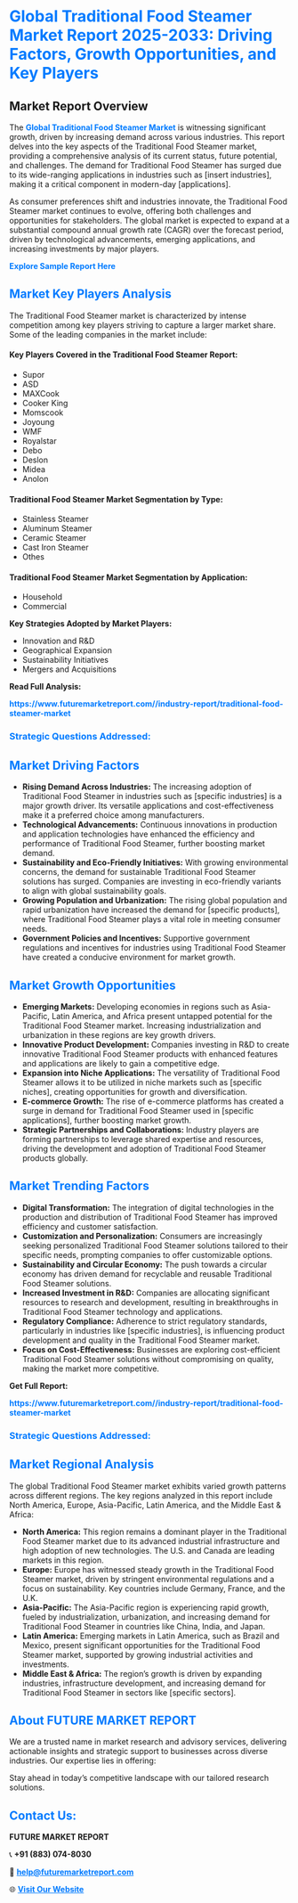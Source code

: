 <h1 style="color: #007BFF;">Global Traditional Food Steamer Market Report 2025-2033: Driving Factors, Growth Opportunities, and Key Players</h1>

<section id="overview">
<h2>Market Report Overview</h2>
<p>The <a href="https://www.futuremarketreport.com//industry-report/traditional-food-steamer-market" style="color: #007BFF; text-decoration: none;"><strong>Global Traditional Food Steamer Market</strong></a> is witnessing significant growth, driven by increasing demand across various industries. This report delves into the key aspects of the Traditional Food Steamer market, providing a comprehensive analysis of its current status, future potential, and challenges. The demand for Traditional Food Steamer has surged due to its wide-ranging applications in industries such as [insert industries], making it a critical component in modern-day [applications].</p>
<p>As consumer preferences shift and industries innovate, the Traditional Food Steamer market continues to evolve, offering both challenges and opportunities for stakeholders. The global market is expected to expand at a substantial compound annual growth rate (CAGR) over the forecast period, driven by technological advancements, emerging applications, and increasing investments by major players.</p>
</section>

<section id="overview">
<p><a href="https://www.futuremarketreport.com//request-sample/reportId=48314" style="color: #007BFF; text-decoration: none;"><strong>Explore Sample Report Here</strong></a></p>
</section>

<section id="key-players">
<h2 style="color: #007BFF;">Market Key Players Analysis</h2>
<p>The Traditional Food Steamer market is characterized by intense competition among key players striving to capture a larger market share. Some of the leading companies in the market include:</p>
<h4>Key Players Covered in the Traditional Food Steamer Report:</h4>
<ul><li>Supor</li><li>ASD</li><li>MAXCook</li><li>Cooker King</li><li>Momscook</li><li>Joyoung</li><li>WMF</li><li>Royalstar</li><li>Debo</li><li>Deslon</li><li>Midea</li><li>Anolon</li></ul>
<h4>Traditional Food Steamer Market Segmentation by Type:</h4>
<ul><li>Stainless Steamer</li><li>Aluminum Steamer</li><li>Ceramic Steamer</li><li>Cast Iron Steamer</li><li>Othes</li></ul>

<h4>Traditional Food Steamer Market Segmentation by Application:</h4>
<ul><li>Household</li><li>Commercial</li></ul>
<p><strong>Key Strategies Adopted by Market Players:</strong></p>
<ul>
<li>Innovation and R&D</li>
<li>Geographical Expansion</li>
<li>Sustainability Initiatives</li>
<li>Mergers and Acquisitions</li>
</ul>
</section>

<section>
<p><strong>Read Full Analysis: </strong></p><a href="https://www.futuremarketreport.com//industry-report/traditional-food-steamer-market" style="color: #007BFF; text-decoration: none;"><strong>https://www.futuremarketreport.com//industry-report/traditional-food-steamer-market</strong></a>
<h3 style="color: #007BFF;">Strategic Questions Addressed:</h3>
</section>

<section id="driving-factors">
<h2 style="color: #007BFF;">Market Driving Factors</h2>
<ul>
<li><strong>Rising Demand Across Industries:</strong> The increasing adoption of Traditional Food Steamer in industries such as [specific industries] is a major growth driver. Its versatile applications and cost-effectiveness make it a preferred choice among manufacturers.</li>
<li><strong>Technological Advancements:</strong> Continuous innovations in production and application technologies have enhanced the efficiency and performance of Traditional Food Steamer, further boosting market demand.</li>
<li><strong>Sustainability and Eco-Friendly Initiatives:</strong> With growing environmental concerns, the demand for sustainable Traditional Food Steamer solutions has surged. Companies are investing in eco-friendly variants to align with global sustainability goals.</li>
<li><strong>Growing Population and Urbanization:</strong> The rising global population and rapid urbanization have increased the demand for [specific products], where Traditional Food Steamer plays a vital role in meeting consumer needs.</li>
<li><strong>Government Policies and Incentives:</strong> Supportive government regulations and incentives for industries using Traditional Food Steamer have created a conducive environment for market growth.</li>
</ul>
</section>

<section id="growth-opportunities">
<h2 style="color: #007BFF;">Market Growth Opportunities</h2>
<ul>
<li><strong>Emerging Markets:</strong> Developing economies in regions such as Asia-Pacific, Latin America, and Africa present untapped potential for the Traditional Food Steamer market. Increasing industrialization and urbanization in these regions are key growth drivers.</li>
<li><strong>Innovative Product Development:</strong> Companies investing in R&D to create innovative Traditional Food Steamer products with enhanced features and applications are likely to gain a competitive edge.</li>
<li><strong>Expansion into Niche Applications:</strong> The versatility of Traditional Food Steamer allows it to be utilized in niche markets such as [specific niches], creating opportunities for growth and diversification.</li>
<li><strong>E-commerce Growth:</strong> The rise of e-commerce platforms has created a surge in demand for Traditional Food Steamer used in [specific applications], further boosting market growth.</li>
<li><strong>Strategic Partnerships and Collaborations:</strong> Industry players are forming partnerships to leverage shared expertise and resources, driving the development and adoption of Traditional Food Steamer products globally.</li>
</ul>
</section>

<section id="trending-factors">
<h2 style="color: #007BFF;">Market Trending Factors</h2>
<ul>
<li><strong>Digital Transformation:</strong> The integration of digital technologies in the production and distribution of Traditional Food Steamer has improved efficiency and customer satisfaction.</li>
<li><strong>Customization and Personalization:</strong> Consumers are increasingly seeking personalized Traditional Food Steamer solutions tailored to their specific needs, prompting companies to offer customizable options.</li>
<li><strong>Sustainability and Circular Economy:</strong> The push towards a circular economy has driven demand for recyclable and reusable Traditional Food Steamer solutions.</li>
<li><strong>Increased Investment in R&D:</strong> Companies are allocating significant resources to research and development, resulting in breakthroughs in Traditional Food Steamer technology and applications.</li>
<li><strong>Regulatory Compliance:</strong> Adherence to strict regulatory standards, particularly in industries like [specific industries], is influencing product development and quality in the Traditional Food Steamer market.</li>
<li><strong>Focus on Cost-Effectiveness:</strong> Businesses are exploring cost-efficient Traditional Food Steamer solutions without compromising on quality, making the market more competitive.</li>
</ul>
</section>

<section>
<p><strong>Get Full Report: </strong></p><a href="https://www.futuremarketreport.com//industry-report/traditional-food-steamer-market" style="color: #007BFF; text-decoration: none;"><strong>https://www.futuremarketreport.com//industry-report/traditional-food-steamer-market</strong></a>
<h3 style="color: #007BFF;">Strategic Questions Addressed:</h3>
</section>


<section id="regional-analysis">
<h2 style="color: #007BFF;">Market Regional Analysis</h2>
<p>The global Traditional Food Steamer market exhibits varied growth patterns across different regions. The key regions analyzed in this report include North America, Europe, Asia-Pacific, Latin America, and the Middle East & Africa:</p>
<ul>
<li><strong>North America:</strong> This region remains a dominant player in the Traditional Food Steamer market due to its advanced industrial infrastructure and high adoption of new technologies. The U.S. and Canada are leading markets in this region.</li>
<li><strong>Europe:</strong> Europe has witnessed steady growth in the Traditional Food Steamer market, driven by stringent environmental regulations and a focus on sustainability. Key countries include Germany, France, and the U.K.</li>
<li><strong>Asia-Pacific:</strong> The Asia-Pacific region is experiencing rapid growth, fueled by industrialization, urbanization, and increasing demand for Traditional Food Steamer in countries like China, India, and Japan.</li>
<li><strong>Latin America:</strong> Emerging markets in Latin America, such as Brazil and Mexico, present significant opportunities for the Traditional Food Steamer market, supported by growing industrial activities and investments.</li>
<li><strong>Middle East & Africa:</strong> The region’s growth is driven by expanding industries, infrastructure development, and increasing demand for Traditional Food Steamer in sectors like [specific sectors].</li>
</ul>
</section>

<footer>
<h2 style="color: #007BFF;">About FUTURE MARKET REPORT</h2>
<p>We are a trusted name in market research and advisory services, delivering actionable insights and strategic support to businesses across diverse industries. Our expertise lies in offering:</p>

<p>Stay ahead in today’s competitive landscape with our tailored research solutions.</p>

<h2 style="color: #007BFF;">Contact Us:</h2>
<p><strong>FUTURE MARKET REPORT</strong></p>
<p>📞 <strong>+91 (883) 074-8030</strong></p>
<p>📧 <strong><a href="mailto:help@futuremarketreport.com" style="color: #007BFF;">help@futuremarketreport.com</a></strong></p>
<p>🌐 <strong><a href="https://www.futuremarketreport.com/" style="color: #007BFF;">Visit Our Website</a></strong></p>
</footer>